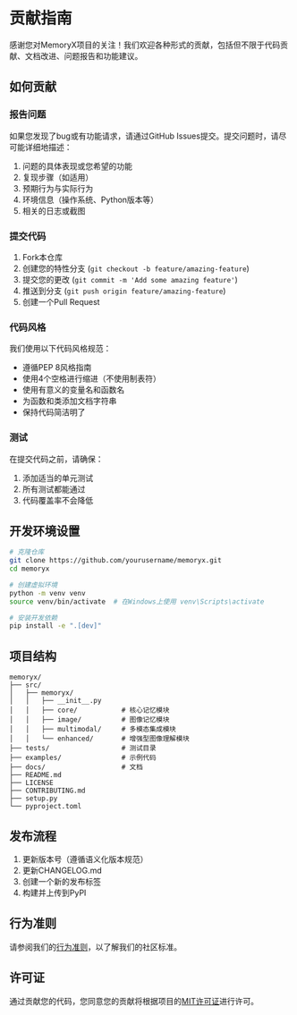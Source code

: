 # 贡献指南

感谢您对MemoryX项目的关注！我们欢迎各种形式的贡献，包括但不限于代码贡献、文档改进、问题报告和功能建议。

## 如何贡献

### 报告问题

如果您发现了bug或有功能请求，请通过GitHub Issues提交。提交问题时，请尽可能详细地描述：

1. 问题的具体表现或您希望的功能
2. 复现步骤（如适用）
3. 预期行为与实际行为
4. 环境信息（操作系统、Python版本等）
5. 相关的日志或截图

### 提交代码

1. Fork本仓库
2. 创建您的特性分支 (`git checkout -b feature/amazing-feature`)
3. 提交您的更改 (`git commit -m 'Add some amazing feature'`)
4. 推送到分支 (`git push origin feature/amazing-feature`)
5. 创建一个Pull Request

### 代码风格

我们使用以下代码风格规范：

- 遵循PEP 8风格指南
- 使用4个空格进行缩进（不使用制表符）
- 使用有意义的变量名和函数名
- 为函数和类添加文档字符串
- 保持代码简洁明了

### 测试

在提交代码之前，请确保：

1. 添加适当的单元测试
2. 所有测试都能通过
3. 代码覆盖率不会降低

## 开发环境设置

```bash
# 克隆仓库
git clone https://github.com/yourusername/memoryx.git
cd memoryx

# 创建虚拟环境
python -m venv venv
source venv/bin/activate  # 在Windows上使用 venv\Scripts\activate

# 安装开发依赖
pip install -e ".[dev]"
```

## 项目结构

```
memoryx/
├── src/
│   ├── memoryx/
│   │   ├── __init__.py
│   │   ├── core/           # 核心记忆模块
│   │   ├── image/          # 图像记忆模块
│   │   ├── multimodal/     # 多模态集成模块
│   │   └── enhanced/       # 增强型图像理解模块
├── tests/                  # 测试目录
├── examples/               # 示例代码
├── docs/                   # 文档
├── README.md
├── LICENSE
├── CONTRIBUTING.md
├── setup.py
└── pyproject.toml
```

## 发布流程

1. 更新版本号（遵循语义化版本规范）
2. 更新CHANGELOG.md
3. 创建一个新的发布标签
4. 构建并上传到PyPI

## 行为准则

请参阅我们的[行为准则](CODE_OF_CONDUCT.md)，以了解我们的社区标准。

## 许可证

通过贡献您的代码，您同意您的贡献将根据项目的[MIT许可证](LICENSE)进行许可。